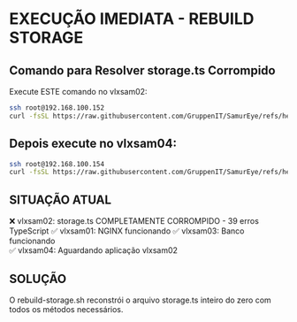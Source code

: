 # EXECUÇÃO IMEDIATA - REBUILD STORAGE

## Comando para Resolver storage.ts Corrompido

Execute ESTE comando no vlxsam02:

```bash
ssh root@192.168.100.152
curl -fsSL https://raw.githubusercontent.com/GruppenIT/SamurEye/refs/heads/main/docs/deployment/vlxsam02/rebuild-storage.sh | sudo bash
```

## Depois execute no vlxsam04:

```bash
ssh root@192.168.100.154  
curl -fsSL https://raw.githubusercontent.com/GruppenIT/SamurEye/refs/heads/main/docs/deployment/vlxsam04/fix-http-connection.sh | sudo bash
```

## SITUAÇÃO ATUAL

❌ vlxsam02: storage.ts COMPLETAMENTE CORROMPIDO - 39 erros TypeScript
✅ vlxsam01: NGINX funcionando
✅ vlxsam03: Banco funcionando  
✅ vlxsam04: Aguardando aplicação vlxsam02

## SOLUÇÃO

O rebuild-storage.sh reconstrói o arquivo storage.ts inteiro do zero com todos os métodos necessários.